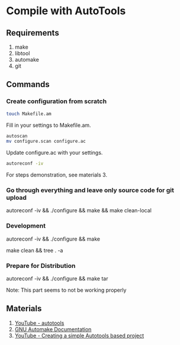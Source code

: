 # Compile with AutoTools

## Requirements

1. make
2. libtool
3. automake
4. git

## Commands

### Create configuration from scratch

```bash
touch Makefile.am
```

Fill in your settings to Makefile.am.

```bash
autoscan
mv configure.scan configure.ac
```

Update configure.ac with your settings.

```bash
autoreconf -iv
```

For steps demonstration, see materials 3.

### Go through everything and leave only source code for git upload

autoreconf -iv && ./configure && make && make clean-local

### Development

autoreconf -iv && ./configure && make

make clean && tree . -a

### Prepare for Distribution

autoreconf -iv && ./configure && make tar

Note: This part seems to not be working properly

## Materials

1. [YouTube - autotools](https://www.youtube.com/watch?v=4q_inV9M_us&list=PL02Rn_ZVl7_pB3UzeGhqvbqCQIsnheVzP)
2. [GNU Automake Documentation](https://www.gnu.org/software/automake/manual/1.7.7/automake.html)
3. [YouTube - Creating a simple Autotools based project](https://youtu.be/dc1kEJvS248?si=OZhTi7vqq54PPE_5)
